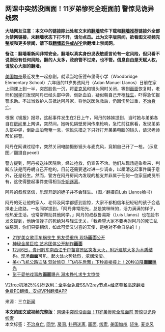  <h2>网课中突然没画面！11岁弟惨死全班面前 警惊见诡异线索</h2> <p class="notice"><b>大陆网友注意：本文中的链接除此处和文末的<a href="https://github.com/bannedbook/fanqiang" >翻墙</a>软件下载和<a href="https://github.com/killgcd/justmysocks/blob/master/README.md">翻墙推荐</a>链接外全部为禁网链接，未翻墙状态下打不开，请勿点击。此为文字版禁闻，欲看图文视频完整版和更多禁闻，请下载<a href="https://github.com/bannedbook/fanqiang">翻墙软件或APP</a>后翻墙上禁闻网。</p><p>备注：翻墙看新闻非常安全，翻墙以真实身份发表敏感言论有一定风险，但只看不说则没有任何风险，翻的人太多，政府管不过来，也不管。信息自由是天赋人权，请放心大胆的翻墙。</b></p>  <div class="entry"> <p><a href="https://www.bannedbook.org/bnews/tag/%E7%BE%8E%E5%9B%BD%E5%8A%A0%E5%B7%9E/" class="st_tag internal_tag" rel="tag" title="标签 美国加州 下的日志">美国加州</a>最近发生一起悲剧，就读当地伍德布里奇小学（Woodbridge Elementary School）六年级的11岁男孩阿丹（Adan Manuel Llanos）日前在家上网课上到一半，突然脸色一沉，将<a href="https://www.bannedbook.org/bnews/tag/%E9%BA%A6%E5%85%8B%E9%A3%8E/" class="st_tag internal_tag" rel="tag" title="标签 麦克风 下的日志">麦克风</a>和镜头同时关闭，等到<a href="https://www.bannedbook.org/bnews/tag/%E7%94%BB%E9%9D%A2/" class="st_tag internal_tag" rel="tag" title="标签 画面 下的日志">画面</a>恢复时，老师和<a href="https://www.bannedbook.org/bnews/tag/%e5%90%8c%e5%ad%a6/" class="st_tag internal_tag" rel="tag" title="标签 同学 下的日志">同学</a>们发现阿丹已经头部中弹、倒卧血泊，疑似朝自己开枪<a href="https://www.bannedbook.org/bnews/tag/%E8%BD%BB%E7%94%9F/" class="st_tag internal_tag" rel="tag" title="标签 轻生 下的日志">轻生</a>，吓得急忙报警求助。不过当救护人员抵达阿丹家，将他送医急救后，仍因伤势过重，<a href="https://www.bannedbook.org/bnews/tag/%E4%B8%8D%E6%B2%BB%E8%BA%AB%E4%BA%A1/" class="st_tag internal_tag" rel="tag" title="标签 不治身亡 下的日志">不治身亡</a>。</p> <p>根据《镜报》报导，这起事件发生在2日上午，阿丹的姊姊提到，当时她与弟弟各自在<a href="https://www.bannedbook.org/bnews/tag/%E6%88%BF%E9%97%B4/" class="st_tag internal_tag" rel="tag" title="标签 房间 下的日志">房间</a>里上网课，突然间，她听见隔壁房间传来枪响，急忙前往察看，发现弟弟头部中弹，倒卧血泊奄奄一息，惊慌失措之下只好打开弟弟电脑的镜头，请求老师帮忙报警。</p>  <p>阿丹在网课过程中，突然关闭电脑摄影镜头与麦克风，竟朝自己开了一枪。（示意图／翻摄自pexel）</p> <p>警方提到，阿丹被送往医院后，经过抢救，仍宣告不治。他们从现场迹象看来，判断应该是阿丹朝自己开枪的，目前还需要透过进一步调查，以厘清这起事件属于意外，还是轻生。然而，警方在阿丹房间内发现的枪支并非属于任何一位家庭成员所有，这使得整起事件变得相当<a href="https://www.bannedbook.org/bnews/tag/%E6%89%91%E6%9C%94%E8%BF%B7%E7%A6%BB/" class="st_tag internal_tag" rel="tag" title="标签 扑朔迷离 下的日志">扑朔迷离</a>。</p>  <p>阿丹的叔叔坚信，乐观开朗的姪子并不会轻生。（图／翻摄自Luis Llanos脸书）</p> <p>阿丹的死让他的家人、老师及同学都感到震惊，大家不都相信年纪轻轻的孩子会选择走上绝路，一名同学提到，「阿丹非常阳光，总是笑咪咪的，活力满满的样子，他热爱生活，也常常帮助其他同学。」阿丹的叔叔鲁易斯（Luis Llanos）也在脸书发文提到，他确信姪子的死绝对与轻生无关，「我希望大家不要再对阿丹的死亡乱做臆测，你们只要相信，如此可爱又讨喜的天使，是绝对不会自杀的！」</p>  <ul class='op-related-articles' title='相关阅读'> <li><a href='https://www.bannedbook.org/bnews/yule/20201208/1443881.html' target='_blank'>21岁美女歌手车祸丧生 男友受重伤 现场<b>画面</b>公开</a></li> <li><a href='https://www.bannedbook.org/bnews/lifebaike/20201208/1443878.html' target='_blank'>神秘金属巨柱 艺术团体公开制作<b>画面</b></a></li> <li><a href='https://www.bannedbook.org/bnews/bannedvideo/20201207/1443517.html' target='_blank'>12月6日，贵州黔东南西江千户苗寨景区突发大火，附近建筑大多为木质结构。现场<b>画面</b>可见，起火处火势猛烈，浓烟滚滚。</a></li> <li><a href='https://www.bannedbook.org/bnews/cnnews/20201205/1442533.html' target='_blank'>美小飞机公路迫降 驾驶惊见「飞机在后面」下秒直接撞上！20秒迫降<b>画面</b>曝光</a></li> <li><a href='https://www.bannedbook.org/bnews/yule/20201205/1442210.html' target='_blank'>彭于晏拍戏事故<b>画面</b>曝光 溺水挣扎求生太惊悚</a></li> </ul> <p class="texttj"> <a href="https://www.bannedbook.org/forum23/topic22702.html" target="_blank">V2free机场25%引荐返利：全平台免费SS/V2ray节点+经济套餐高速翻墙</a><br/> <a href="https://github.com/bannedbook/fanqiang/wiki/%E7%A6%81%E9%97%BB%E7%BD%91%E5%AE%89%E5%8D%93%E7%BF%BB%E5%A2%99%E6%96%B0%E9%97%BBAPP" target="_blank">免费PC翻墙、安卓VPN翻墙APP</a></p><p> 来源：三立<span class='wp_keywordlink_affiliate'><a href="https://www.bannedbook.org/" title="新闻">新闻</a></span> </p><a name='sharetosocial'></a>       <div><b>本文的图文或视频完整版</b>：<a href='https://www.bannedbook.org/bnews/cnnews/20201209/1444337.html'>网课中突然没画面！11岁弟惨死全班面前 警惊见诡异线索</a></div>  </div><!--END ENTRY--> <div class="postfooter"> <div>本文标签：<a href="https://www.bannedbook.org/bnews/tag/%E4%B8%8D%E6%B2%BB%E8%BA%AB%E4%BA%A1/" rel="tag">不治身亡</a>, <a href="https://www.bannedbook.org/bnews/tag/%e5%90%8c%e5%ad%a6/" rel="tag">同学</a>, <a href="https://www.bannedbook.org/bnews/tag/%E6%88%BF%E9%97%B4/" rel="tag">房间</a>, <a href="https://www.bannedbook.org/bnews/tag/%E6%89%91%E6%9C%94%E8%BF%B7%E7%A6%BB/" rel="tag">扑朔迷离</a>, <a href="https://www.bannedbook.org/bnews/tag/%E7%94%BB%E9%9D%A2/" rel="tag">画面</a>, <a href="https://www.bannedbook.org/bnews/tag/%E7%BA%BF%E7%B4%A2/" rel="tag">线索</a>, <a href="https://www.bannedbook.org/bnews/tag/%E7%BE%8E%E5%9B%BD%E5%8A%A0%E5%B7%9E/" rel="tag">美国加州</a>, <a href="https://www.bannedbook.org/bnews/tag/%E8%BD%BB%E7%94%9F/" rel="tag">轻生</a>, <a href="https://www.bannedbook.org/bnews/tag/%E9%BA%A6%E5%85%8B%E9%A3%8E/" rel="tag">麦克风</a></div>  </div><!--END POSTFOOTER--> 
